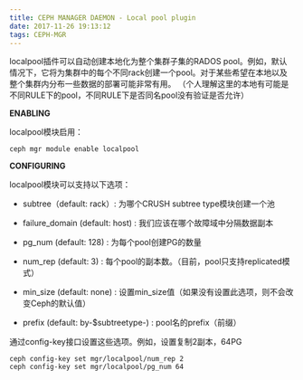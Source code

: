 ```yaml
---
title: CEPH MANAGER DAEMON - Local pool plugin
date: 2017-11-26 19:13:12
tags: CEPH-MGR
---
```


localpool插件可以自动创建本地化为整个集群子集的RADOS pool。例如，默认情况下，它将为集群中的每个不同rack创建一个pool。对于某些希望在本地以及整个集群内分布一些数据的部署可能非常有用。
（个人理解这里的本地有可能是不同RULE下的pool，不同RULE下是否同名pool没有验证是否允许）

**ENABLING**

localpool模块启用：

    ceph mgr module enable localpool

**CONFIGURING**

localpool模块可以支持以下选项：



- subtree（default: rack）: 为哪个CRUSH subtree type模块创建一个池


- failure_domain (default: host) : 我们应该在哪个故障域中分隔数据副本


- pg_num (default: 128) : 为每个pool创建PG的数量


- num_rep (default: 3) : 每个pool的副本数。（目前，pool只支持replicated模式）


- min_size (default: none) : 设置min_size值（如果没有设置此选项，则不会改变Ceph的默认值）


- prefix (default: by-$subtreetype-) : pool名的prefix（前缀）

通过config-key接口设置这些选项。例如，设置复制2副本，64PG

    ceph config-key set mgr/localpool/num_rep 2
    ceph config-key set mgr/localpool/pg_num 64
